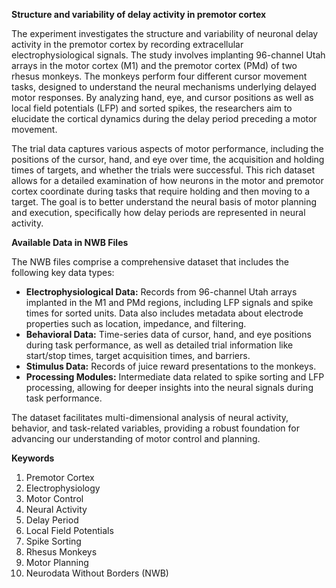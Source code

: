 **Structure and variability of delay activity in premotor cortex**

The experiment investigates the structure and variability of neuronal delay activity in the premotor cortex by recording extracellular electrophysiological signals. The study involves implanting 96-channel Utah arrays in the motor cortex (M1) and the premotor cortex (PMd) of two rhesus monkeys. The monkeys perform four different cursor movement tasks, designed to understand the neural mechanisms underlying delayed motor responses. By analyzing hand, eye, and cursor positions as well as local field potentials (LFP) and sorted spikes, the researchers aim to elucidate the cortical dynamics during the delay period preceding a motor movement.

The trial data captures various aspects of motor performance, including the positions of the cursor, hand, and eye over time, the acquisition and holding times of targets, and whether the trials were successful. This rich dataset allows for a detailed examination of how neurons in the motor and premotor cortex coordinate during tasks that require holding and then moving to a target. The goal is to better understand the neural basis of motor planning and execution, specifically how delay periods are represented in neural activity.

**Available Data in NWB Files**

The NWB files comprise a comprehensive dataset that includes the following key data types:
- **Electrophysiological Data:** Records from 96-channel Utah arrays implanted in the M1 and PMd regions, including LFP signals and spike times for sorted units. Data also includes metadata about electrode properties such as location, impedance, and filtering.
- **Behavioral Data:** Time-series data of cursor, hand, and eye positions during task performance, as well as detailed trial information like start/stop times, target acquisition times, and barriers.
- **Stimulus Data:** Records of juice reward presentations to the monkeys.
- **Processing Modules:** Intermediate data related to spike sorting and LFP processing, allowing for deeper insights into the neural signals during task performance.

The dataset facilitates multi-dimensional analysis of neural activity, behavior, and task-related variables, providing a robust foundation for advancing our understanding of motor control and planning.

**Keywords**

1. Premotor Cortex
2. Electrophysiology
3. Motor Control
4. Neural Activity
5. Delay Period
6. Local Field Potentials
7. Spike Sorting
8. Rhesus Monkeys
9. Motor Planning
10. Neurodata Without Borders (NWB)